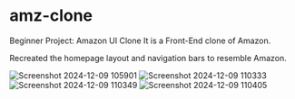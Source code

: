 # amz-clone
Beginner Project: Amazon UI Clone
It is a Front-End clone of Amazon.

Recreated the homepage layout and navigation bars to resemble Amazon.

![Screenshot 2024-12-09 105901](https://github.com/user-attachments/assets/166297fc-4f33-4608-8592-c56be1eb1438)
![Screenshot 2024-12-09 110333](https://github.com/user-attachments/assets/1010797b-5323-44de-91cd-4cb86f4a0705)
![Screenshot 2024-12-09 110349](https://github.com/user-attachments/assets/c9954752-1023-4f2e-b406-ead12540285f)
![Screenshot 2024-12-09 110405](https://github.com/user-attachments/assets/c5479da1-ae1d-43fb-8573-a271f050d7f6)




